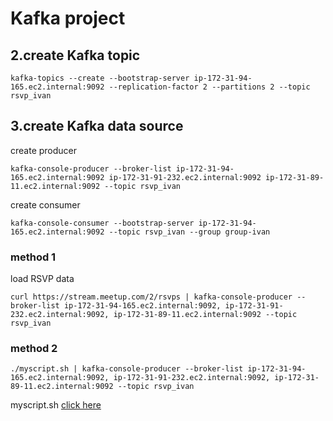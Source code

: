 
# Kafka project 



## 2.create Kafka topic

    kafka-topics --create --bootstrap-server ip-172-31-94-165.ec2.internal:9092 --replication-factor 2 --partitions 2 --topic rsvp_ivan

## 3.create Kafka data source

create producer

    kafka-console-producer --broker-list ip-172-31-94-165.ec2.internal:9092 ip-172-31-91-232.ec2.internal:9092 ip-172-31-89-11.ec2.internal:9092 --topic rsvp_ivan

create consumer

    kafka-console-consumer --bootstrap-server ip-172-31-94-165.ec2.internal:9092 --topic rsvp_ivan --group group-ivan

### method 1

load RSVP data

    curl https://stream.meetup.com/2/rsvps | kafka-console-producer --broker-list ip-172-31-94-165.ec2.internal:9092, ip-172-31-91-232.ec2.internal:9092, ip-172-31-89-11.ec2.internal:9092 --topic rsvp_ivan

### method 2

    ./myscript.sh | kafka-console-producer --broker-list ip-172-31-94-165.ec2.internal:9092, ip-172-31-91-232.ec2.internal:9092, ip-172-31-89-11.ec2.internal:9092 --topic rsvp_ivan

myscript.sh [click here](~/kafka_project/myscript.sh)
